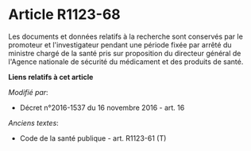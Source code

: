 # Article R1123-68

Les documents et données relatifs à la recherche sont conservés par le promoteur et l'investigateur pendant une période fixée
par arrêté du ministre chargé de la santé pris sur proposition du directeur général de l'Agence nationale de sécurité du
médicament et des produits de santé.

**Liens relatifs à cet article**

_Modifié par_:

  - Décret n°2016-1537 du 16 novembre 2016 - art. 16

_Anciens textes_:

  - Code de la santé publique - art. R1123-61 (T)

